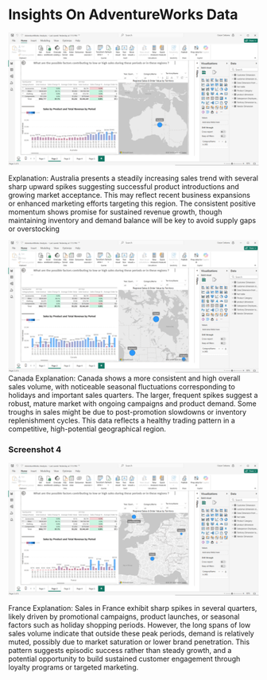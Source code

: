 # Insights On AdventureWorks Data
![Screenshot 2025-09-26 132112](Screenshots/Screenshot%202025-09-26%20132112%20-%20Copy.png)

Explanation:
Australia presents a steadily increasing sales trend with several sharp upward spikes suggesting successful product introductions and growing market acceptance. This may reflect recent business expansions or enhanced marketing efforts targeting this region. The consistent positive momentum shows promise for sustained revenue growth, though maintaining inventory and demand balance will be key to avoid supply gaps or overstocking

![Screenshot 2025-09-26 132130](Screenshots/Screenshot%202025-09-26%20132130%20-%20Copy.png)
Canada
Explanation:
Canada shows a more consistent and high overall sales volume, with noticeable seasonal fluctuations corresponding to holidays and important sales quarters. The larger, frequent spikes suggest a robust, mature market with ongoing campaigns and product demand. Some troughs in sales might be due to post-promotion slowdowns or inventory replenishment cycles. This data reflects a healthy trading pattern in a competitive, high-potential geographical region.

### Screenshot 4
![Screenshot 2025-09-26 132219 - Copy](Screenshots/Screenshot%202025-09-26%20132219%20-%20Copy.png)

France
Explanation:
Sales in France exhibit sharp spikes in several quarters, likely driven by promotional campaigns, product launches, or seasonal factors such as holiday shopping periods. However, the long spans of low sales volume indicate that outside these peak periods, demand is relatively muted, possibly due to market saturation or lower brand penetration. This pattern suggests episodic success rather than steady growth, and a potential opportunity to build sustained customer engagement through loyalty programs or targeted marketing.
